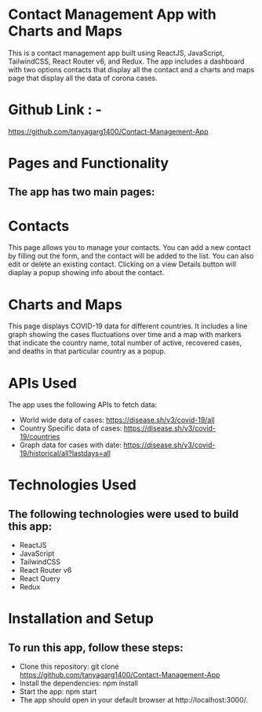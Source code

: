 # Contact Management App with Charts and Maps
This is a contact management app built using ReactJS, JavaScript, TailwindCSS, React Router v6, and Redux. 
The app includes a dashboard with two options contacts that display all the contact and a charts and maps page that display all the data of corona cases.

# Github Link : - 
https://github.com/tanyagarg1400/Contact-Management-App

# Pages and Functionality
## The app has two main pages:

# Contacts
This page allows you to manage your contacts. You can add a new contact by filling out the form, and the contact will be added to the list.
You can also edit or delete an existing contact. 
Clicking on a view Details button will diaplay a popup showing info about the contact.

# Charts and Maps
This page displays COVID-19 data for different countries. 
It includes a line graph showing the cases fluctuations over 
time and a map with markers that indicate the country name, total number of active, 
recovered cases, and deaths in that particular country as a popup.

# APIs Used
The app uses the following APIs to fetch data:

- World wide data of cases: https://disease.sh/v3/covid-19/all
- Country Specific data of cases: https://disease.sh/v3/covid-19/countries
- Graph data for cases with date: https://disease.sh/v3/covid-19/historical/all?lastdays=all

# Technologies Used
## The following technologies were used to build this app:

- ReactJS
- JavaScript
- TailwindCSS
- React Router v6
- React Query
- Redux


# Installation and Setup
## To run this app, follow these steps:

- Clone this repository: git clone https://github.com/tanyagarg1400/Contact-Management-App
- Install the dependencies: npm install
- Start the app: npm start
- The app should open in your default browser at http://localhost:3000/.







